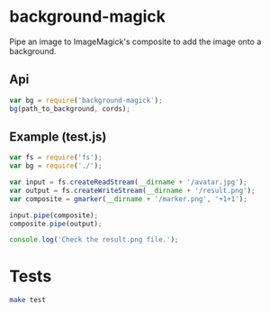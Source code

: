 # background-magick

Pipe an image to ImageMagick's composite to add the image onto a background.

## Api

```js
var bg = require('background-magick');
bg(path_to_background, cords);
```

## Example (test.js)

```js
var fs = require('fs');
var bg = require('./');

var input = fs.createReadStream(__dirname + '/avatar.jpg');
var output = fs.createWriteStream(__dirname + '/result.png');
var composite = gmarker(__dirname + '/marker.png', '+1+1');

input.pipe(composite);
composite.pipe(output);

console.log('Check the result.png file.');
```

# Tests

```sh
make test
```
